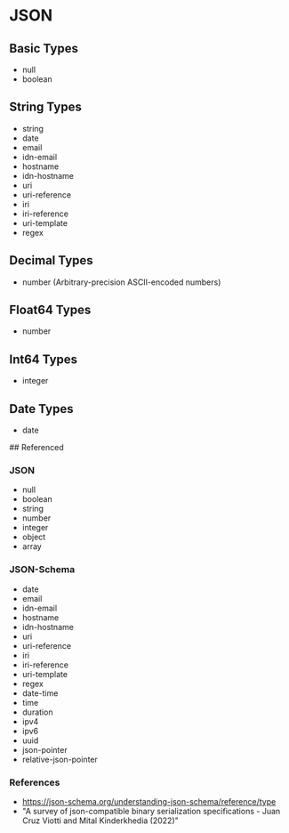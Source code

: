 # JSON

## Basic Types

* null
* boolean

## String Types

* string
* date
* email
* idn-email
* hostname
* idn-hostname
* uri
* uri-reference
* iri
* iri-reference
* uri-template
* regex

## Decimal Types

* number (Arbitrary-precision ASCII-encoded numbers)

## Float64 Types

* number

## Int64 Types

* integer

## Date Types

* date

## Referenced

### JSON

* null
* boolean
* string
* number
* integer
* object
* array

### JSON-Schema

* date
* email
* idn-email
* hostname
* idn-hostname
* uri
* uri-reference
* iri
* iri-reference
* uri-template
* regex
* date-time
* time
* duration
* ipv4
* ipv6
* uuid
* json-pointer
* relative-json-pointer


### References

* https://json-schema.org/understanding-json-schema/reference/type
* "A survey of json-compatible binary serialization specifications - Juan Cruz Viotti and Mital Kinderkhedia (2022)"